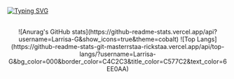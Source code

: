 [![Typing SVG](https://readme-typing-svg.herokuapp.com/?color=C577C2&size=35&center=true&vCenter=true&width=1000&lines=Olá,+me+chamo+Larissa+Crespo+Gomes;Tenho+19+anos;Sou+do+Rio+de+Janeiro,+RJ;Estudo+Ciências+da+Computação;Bem+vindo!+:%29)](https://git.io/typing-svg)

<p align="center"><br>
    ![Anurag's GitHub stats](https://github-readme-stats.vercel.app/api?username=Larrisa-G&show_icons=true&theme=cobalt)
    ![Top Langs](https://github-readme-stats-git-masterrstaa-rickstaa.vercel.app/api/top-langs/?username=Larrisa-G&bg_color=000&border_color=C4C2C3&title_color=C577C2&text_color=6EE0AA)
</p>


          